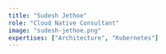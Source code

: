```yaml
---
title: "Sudesh Jethoe"
role: "Cloud Native Consultant"
image: "sudesh-jethoe.png"
expertises: ["Architecture", "Kubernetes"]
---
```

